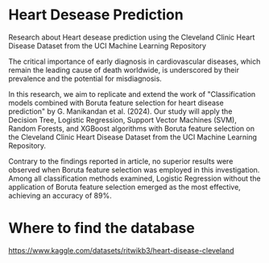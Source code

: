 # Heart Desease Prediction
Research about Heart desease prediction using the Cleveland Clinic Heart Disease Dataset from the UCI Machine Learning Repository

The critical importance of early diagnosis in cardiovascular diseases, which remain the leading cause of death worldwide, is underscored by their prevalence and the potential for misdiagnosis. 

In this research, we aim to replicate and extend the work of "Classification models combined with Boruta feature selection for heart disease prediction" by G. Manikandan et al. (2024). Our study will apply the Decision Tree, Logistic Regression, Support Vector Machines (SVM), Random Forests, and XGBoost algorithms with Boruta feature selection on the Cleveland Clinic Heart Disease Dataset from the UCI Machine Learning Repository. 

Contrary to the findings reported in article, no superior results were observed when Boruta feature selection was employed in this investigation. Among all classification methods examined, Logistic Regression without the application of Boruta feature selection emerged as the most effective, achieving an accuracy of 89%. 

# Where to find the database 
https://www.kaggle.com/datasets/ritwikb3/heart-disease-cleveland

